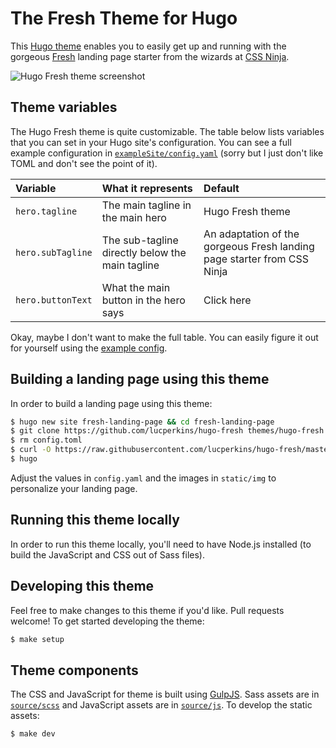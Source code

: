 # The Fresh Theme for Hugo

This [Hugo theme](https://themes.gohugo.io/) enables you to easily get up and running with the gorgeous [Fresh](https://cssninja.io/themes/fresh) landing page starter from the wizards at [CSS Ninja](https://cssninja.io/).

![Hugo Fresh theme screenshot](https://raw.githubusercontent.com/lucperkins/hugo-fresh/master/images/screenshot.png)

## Theme variables

The Hugo Fresh theme is quite customizable. The table below lists variables that you can set in your Hugo site's configuration. You can see a full example configuration in [`exampleSite/config.yaml`](exampleSite/config.yaml) (sorry but I just don't like TOML and don't see the point of it).

Variable | What it represents | Default
:--------|:-------------------|:-------
`hero.tagline` | The main tagline in the main hero | Hugo Fresh theme
`hero.subTagline` | The sub-tagline directly below the main tagline | An adaptation of the gorgeous Fresh landing page starter from CSS Ninja
`hero.buttonText` | What the main button in the hero says | Click here

Okay, maybe I don't want to make the full table. You can easily figure it out for yourself using the [example config](exampleSite/config.yaml).

## Building a landing page using this theme

In order to build a landing page using this theme:

```bash
$ hugo new site fresh-landing-page && cd fresh-landing-page
$ git clone https://github.com/lucperkins/hugo-fresh themes/hugo-fresh
$ rm config.toml
$ curl -O https://raw.githubusercontent.com/lucperkins/hugo-fresh/master/exampleSite/config.yaml
$ hugo
```

Adjust the values in `config.yaml` and the images in `static/img` to personalize your landing page.

## Running this theme locally

In order to run this theme locally, you'll need to have Node.js installed (to build the JavaScript and CSS out of Sass files).

## Developing this theme

Feel free to make changes to this theme if you'd like. Pull requests welcome! To get started developing the theme:

```bash
$ make setup
```

## Theme components

The CSS and JavaScript for theme is built using [GulpJS](https://gulpjs.com). Sass assets are in [`source/scss`](source/scss) and JavaScript assets are in [`source/js`](source/js). To develop the static assets:

```bash
$ make dev
```
